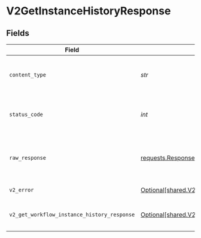 # V2GetInstanceHistoryResponse


## Fields

| Field                                                                                                                | Type                                                                                                                 | Required                                                                                                             | Description                                                                                                          |
| -------------------------------------------------------------------------------------------------------------------- | -------------------------------------------------------------------------------------------------------------------- | -------------------------------------------------------------------------------------------------------------------- | -------------------------------------------------------------------------------------------------------------------- |
| `content_type`                                                                                                       | *str*                                                                                                                | :heavy_check_mark:                                                                                                   | HTTP response content type for this operation                                                                        |
| `status_code`                                                                                                        | *int*                                                                                                                | :heavy_check_mark:                                                                                                   | HTTP response status code for this operation                                                                         |
| `raw_response`                                                                                                       | [requests.Response](https://requests.readthedocs.io/en/latest/api/#requests.Response)                                | :heavy_minus_sign:                                                                                                   | Raw HTTP response; suitable for custom response parsing                                                              |
| `v2_error`                                                                                                           | [Optional[shared.V2Error]](../../models/shared/v2error.md)                                                           | :heavy_minus_sign:                                                                                                   | General error                                                                                                        |
| `v2_get_workflow_instance_history_response`                                                                          | [Optional[shared.V2GetWorkflowInstanceHistoryResponse]](../../models/shared/v2getworkflowinstancehistoryresponse.md) | :heavy_minus_sign:                                                                                                   | The workflow instance history                                                                                        |